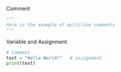 Comment
```python
"""
Here is the example of multiline comments
"""
```

Variable and Assignment
```python
# Comment
text = "Hello World!"   # assignment
print(text)
```

